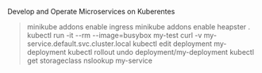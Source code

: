 Develop and Operate Microservices on  Kuberentes

> minikube addons enable ingress 
> minikube addons enable heapster 
. 
> kubectl run -it --rm --image=busybox  my-test
> curl -v my-service.default.svc.cluster.local
> kubectl edit deployment my-deployment
> kubectl rollout undo deployment/my-deployment
> kubectl get storageclass
> nslookup my-service

